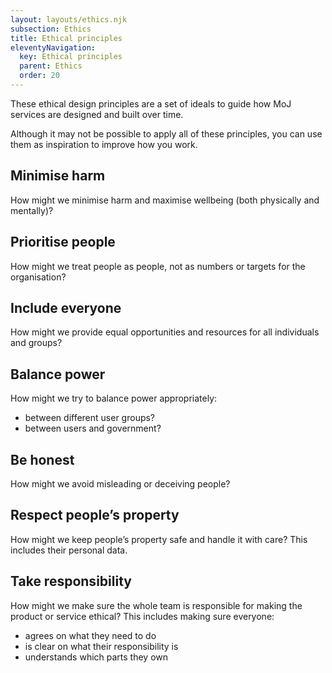 ```yaml
---
layout: layouts/ethics.njk
subsection: Ethics
title: Ethical principles
eleventyNavigation:
  key: Ethical principles
  parent: Ethics
  order: 20
---
```


These ethical design principles are a set of ideals to guide how MoJ services are designed and built over time. 

Although it may not be possible to apply all of these principles, you can use them as inspiration to improve how you work.

## Minimise harm
How might we minimise harm and maximise wellbeing (both physically and mentally)?

## Prioritise people
How might we treat people as people, not as numbers or targets for the organisation?

## Include everyone
How might we provide equal opportunities and resources for all individuals and groups?

## Balance power
How might we try to balance power appropriately:

- between different user groups?
- between users and government?

## Be honest
How might we avoid misleading or deceiving people?

## Respect people’s property
How might we keep people’s property safe and handle it with care? This includes their personal data.

## Take responsibility
How might we make sure the whole team is responsible for making the product or service ethical? This includes making sure everyone:

- agrees on what they need to do
- is clear on what their responsibility is
- understands which parts they own
